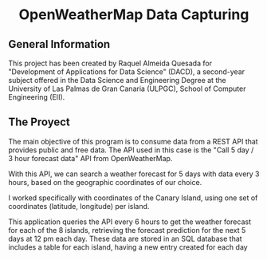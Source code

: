 <h1 align="center"> OpenWeatherMap Data Capturing </h1>

## General Information
This project has been created by Raquel Almeida Quesada for "Development of Applications for Data Science" (DACD), a second-year subject offered in the Data Science and Engineering Degree at the University of Las Palmas de Gran Canaria (ULPGC), School of Computer Engineering (EII).

## The Proyect
The main objective of this program is to consume data from a REST API that provides public and free data. The API used in this case is the "Call 5 day / 3 hour forecast data" API from OpenWeatherMap.

With this API, we can search a weather forecast for 5 days with data every 3 hours, based on the geographic coordinates of our choice.

I worked specifically with coordinates of the Canary Island, using one set of coordinates (latitude, longitude) per island.

This application queries the API every 6 hours to get the weather forecast for each of the 8 islands, retrieving the forecast prediction for the next 5 days at 12 pm each day. These data are stored in an SQL database that includes a table for each island, having a new entry created for each day

